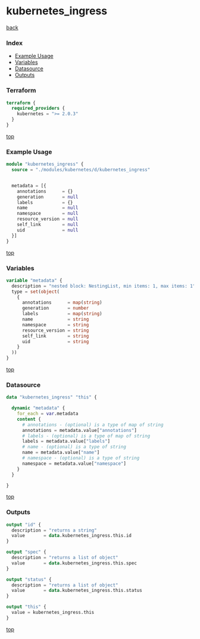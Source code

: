 # kubernetes_ingress

[back](../kubernetes.md)

### Index

- [Example Usage](#example-usage)
- [Variables](#variables)
- [Datasource](#datasource)
- [Outputs](#outputs)

### Terraform

```terraform
terraform {
  required_providers {
    kubernetes = ">= 2.0.3"
  }
}
```

[top](#index)

### Example Usage

```terraform
module "kubernetes_ingress" {
  source = "./modules/kubernetes/d/kubernetes_ingress"


  metadata = [{
    annotations      = {}
    generation       = null
    labels           = {}
    name             = null
    namespace        = null
    resource_version = null
    self_link        = null
    uid              = null
  }]
}
```

[top](#index)

### Variables

```terraform
variable "metadata" {
  description = "nested block: NestingList, min items: 1, max items: 1"
  type = set(object(
    {
      annotations      = map(string)
      generation       = number
      labels           = map(string)
      name             = string
      namespace        = string
      resource_version = string
      self_link        = string
      uid              = string
    }
  ))
}
```

[top](#index)

### Datasource

```terraform
data "kubernetes_ingress" "this" {

  dynamic "metadata" {
    for_each = var.metadata
    content {
      # annotations - (optional) is a type of map of string
      annotations = metadata.value["annotations"]
      # labels - (optional) is a type of map of string
      labels = metadata.value["labels"]
      # name - (optional) is a type of string
      name = metadata.value["name"]
      # namespace - (optional) is a type of string
      namespace = metadata.value["namespace"]
    }
  }

}
```

[top](#index)

### Outputs

```terraform
output "id" {
  description = "returns a string"
  value       = data.kubernetes_ingress.this.id
}

output "spec" {
  description = "returns a list of object"
  value       = data.kubernetes_ingress.this.spec
}

output "status" {
  description = "returns a list of object"
  value       = data.kubernetes_ingress.this.status
}

output "this" {
  value = kubernetes_ingress.this
}
```

[top](#index)